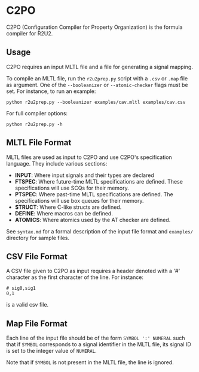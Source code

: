 # C2PO

C2PO (Configuration Compiler for Property Organization) is the formula compiler for R2U2.

## Usage

C2PO requires an input MLTL file and a file for generating a signal mapping.

To compile an MLTL file, run the `r2u2prep.py` script with a `.csv` or `.map` file as argument. One of the `--booleanizer` or `--atomic-checker` flags must be set. For instance, to run an example:

    python r2u2prep.py --booleanizer examples/cav.mltl examples/cav.csv 

For full compiler options:

    python r2u2prep.py -h

## MLTL File Format

MLTL files are used as input to C2PO and use C2PO's specification language. They include various sections: 

- **INPUT**: Where input signals and their types are declared
- **FTSPEC**: Where future-time MLTL specifications are defined. These specifications will use SCQs for their memory.
- **PTSPEC**: Where past-time MLTL specifications are defined. The specifications will use box queues for their memory.
- **STRUCT**: Where C-like structs are defined.
- **DEFINE**: Where macros can be defined.
- **ATOMICS**: Where atomics used by the AT checker are defined.

See `syntax.md` for a formal description of the input file format and `examples/` directory for sample files.

## CSV File Format

A CSV file given to C2PO as input requires a header denoted with a '#' character as the first character of the line. For instance:

    # sig0,sig1
    0,1

is a valid csv file.

## Map File Format

Each line of the input file should be of the form `SYMBOL ':' NUMERAL` such that if `SYMBOL` corresponds to a signal identifier in the MLTL file, its signal ID is set to the integer value of `NUMERAL`.

Note that if `SYMBOL` is not present in the MLTL file, the line is ignored.